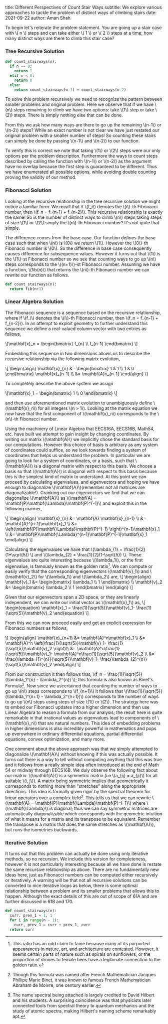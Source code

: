 title: Different Perspectives of Count Stair Ways
subtitle: We explore various approaches to tackle the problem of distinct ways of climbing stairs
date: 2021-09-22
author: Aman Shah

To begin let's reiterate the problem statement. You are going up a stair case with \\( n \\) steps and can take either \\( 1 \\) or \\( 2 \\) steps at a time; how many distinct ways are there to climb this stair case?

### Tree Recursive Solution

```python
def count_stairways(n):
  if n == 0:
    return 1
  elif n < 0:
    return 0
  else:
    return count_stairways(n-1) + count_stairways(n-2)
```

To solve this problem recursively we need to recognize the pattern between smaller problems and original problem. Here we observe that if we have \\(n\\) steps remaining to climb we have two options: take \\(1\\) step or take \\(2\\) steps. There is simply nothing else that can be done.

From this we ask how many ways are there to go up the remaining \\(n-1\\) or \\(n-2\\) steps? While an exact number is not clear we have just restated our original problem with a smaller number of steps! So counting these stairs can simply be done by passing \\(n-1\\) and \\(n-2\\) to our function.

To verify this is correct we note that taking \\(1\\) or \\(2\\) steps were our only options per the problem description. Furthermore the ways to count steps described by calling the function with \\(n-1\\) or \\(n-2\\) as the argument have no overlap because the first step is guaranteed to be different. Thus we have enumerated all possible options, while avoiding double counting proving the validity of our method.

### Fibonacci Solution

Looking at the recursive relationship in the tree recursive solution we might notice a familiar form. We recall that if \\(f_i\\) denotes the \\(i\\)-th Fibonacci number, then \\(f_n = f_{n-1} + f_{n-2}\\). This recursive relationship is exactly the same! So is the number of distinct ways to climb \\(n\\) steps taking steps of size \\(1\\) or \\(2\\) simply the \\(n\\)-th Fibonacci number? It's not quite that simple.

The difference comes from the base case. Our function defines the base case such that when \\(n\\) is \\(0\\) we return \\(1\\). However the \\(0\\)-th Fibonacci number is \\(0\\). So the difference in base case consequently causes difference for subsequence values. However it turns out that \\(1\\) is the \\(1\\)-st Fibonacci number so we see that counting ways to go up \\(n\\) steps corresponds to the \\((n+1)\\)-st Fibonacci number. Assuming we have a function, \\(fib(n)\\) that returns the \\(n\\)-th Fibonacci number we can rewrite our function as follows.

```python
def count_stairways(n):
  return fib(n+1)
```

### Linear Algebra Solution

The Fibonacci sequence is a sequence based on the recursive relationship, where if \\(f_i\\) denotes the \\(i\\)-th Fibonacci number, then \\(f_n = f_{n-1} + f_{n-2}\\). In an attempt to exploit geometry to further understand this sequence we define a real-valued column vector with two entries as follows,

\\[\mathbf{x}\_n = \begin{bmatrix} f_{n} \\\\ f_{n-1}  \end{bmatrix} \\]

Embedding this sequence in two dimensions allows us to describe the recursive relationship via the following matrix evolution,

\\[
  \begin{align} \mathbf{x}\_{n} &= \begin{bmatrix} 1 & 1 \\\\ 1 & 0 \end{bmatrix} \mathbf{x}\_{n-1} \\\\
              &= \mathbf{A}x_{n-1}
\end{align} \\]

To completely describe the above system we assign

\\[\mathbf{x}_1 = \begin{bmatrix} 1 \\\\ 0 \end{bmatrix} \\]

and then use aforementioned matrix evolution to unambiguously define \\(\mathbf{x}_n\\) for all integers \\(n > 1\\). Looking at the matrix equation we now have that the first component of \\(\mathbf{x}_n\\) corresponds to the \\(n\\)-th Fibonacci number.

Using the machinery of Linear Algebra that EECS16A, EECS16B, Math54, etc. have built we attempt to gain insight by changing coordinates. By writing our matrix \\(\mathbf{A}\\) we implicitly chose the standard basis for our computations. However this choice of basis is arbitrary as any system of coordinates could suffice, so we look towards finding a system of coordinates that helps us understand the problem. In particular we are going to look for a system of coordinates, or a basis, such that \\(\mathbf{A}\\) is a diagonal matrix with respect to this basis. We choose a basis so that \\(\mathbf{A}\\) is diagonal with respect to this basis because this is the simplest kind of matrix to understand. At this point we can proceed by calculating eigenvalues, and eigenvectors and hoping we have enough to diagonalize \\(\mathbf{A}\\)(remember not all matrices are diagonalizable!). Cranking out our eigenvectors we find that we can diagonalize \\(\mathbf{A}\\) as \\(\mathbf{A} = \mathbf{P}\mathbf{\Lambda}\mathbf{P}^{-1}\\) and exploit this in the following manner,

\\[
\begin{align}
 \mathbf{x}\_{n} &= \mathbf{A} \mathbf{x}_{n-1} \\\\
              &= \mathbf{A}^{n-1}\mathbf{x}_1 \\\\
              &= \left(\mathbf{P}\mathbf{\Lambda}\mathbf{P}^{-1}
                 \right)^{n-1}\mathbf{x}_1 \\\\
              &= \mathbf{P}\mathbf{\Lambda}^{n-1}\mathbf{P}^{-1}\mathbf{x}_1
\end{align}
\\]

Calculating the eigenvalues we have that \\(\lambda_{1} = \frac{1}{2}(1+\sqrt{5}) \\) and \\(\lambda_{2} = \frac{1}{2}(1-\sqrt{5}) \\). These eigenvalues are quite interesting because \\(\lambda_1\\), or the first eigenvalue, is famously known as the golden ratio[^2]. We can compute or easily verify that the corresponding eigenvectors \\(\mathbf{v}_1\\) and \\(\mathbf{v}_2\\) for \\(\lambda_1\\) and \\(\lambda_2\\) are,
\\[
\begin{align}
\mathbf{v}_1 &= \begin{bmatrix} \lambda_1 \\\\ 1 \end{bmatrix} \\\\
\mathbf{v}_2 &= \begin{bmatrix} \lambda_2 \\\\ 1 \end{bmatrix}
\end{align}
\\]

Given that our eigenvectors span a 2D space, or they are linearly independent, we can write our initial vector as \\(\mathbf{x}_1\\) as,
\\[
\begin{equation}
  \mathbf{x}_1 = \frac{1}{\sqrt{5}}\mathbf{v}_1- \frac{1}{\sqrt{5}}\mathbf{v}_2
\end{equation}
\\]

From this we can now proceed easily and get an explicit expression for Fibonacci numbers as follows,

\\[
\begin{align}
 \mathbf{x}\_{n+1} &= \mathbf{A}^n\mathbf{x}_1 \\\\
  &= \mathbf{A}^n \left(\frac{1}{\sqrt{5}}\mathbf{v}_1- \frac{1}{\sqrt{5}}\mathbf{v}_2 \right)\\\\
  &= \mathbf{A}^n\frac{1}{\sqrt{5}}\mathbf{v}_1- \mathbf{A}^n\frac{1}{\sqrt{5}}\mathbf{v}_2
 \\\\
&= \frac{\lambda\_{1}^{n}}{\sqrt{5}}\mathbf{v}_1- \frac{\lambda\_{2}^{n}}{\sqrt{5}}\mathbf{v}_2
\end{align}
\\]

From our construction it then follows that, \\(f_n = \frac{1}{\sqrt{5}}(\lambda_1^{n} - \lambda_2^{n}) \\); this formula is also known as Binet's Formula[^3]. Now since we ascertained that counting the number of ways to go up \\(n\\) steps corresponds to \\(f_{n+1}\\) it follows that \\(\frac{1}{\sqrt{5}}(\lambda_1^{n+1} - \lambda_2^{n+1})\\) corresponds to the number of ways to go up \\(n\\) steps using steps of size \\(1\\) or \\(2\\). The strategy here was to embed our Fibonacci updates into a higher dimension and then use Linear Algebra to reason a formula from our analysis; the result here is quite remarkable in that irrational values as eigenvalues lead to components of \\(\mathbf{x}_n\\) that are natural numbers. This idea of embedding problems in higher dimensions is also incredibly powerful in mathematics and pops up everywhere in ordinary differential equations, partial differential equations, convex optimization, and many more.

 One comment about the above approach was that we simply attempted to diagonalize \\(\mathbf{A}\\) without knowing if this was actually possible. It turns out there is a way to tell without computing anything that this was true and it follows from a really simple idea often introduced at the end of Math 54 or midway through EECS16B. We duly observe the following fact about our matrix: \\(\mathbf{A}\\) is a symmetric matrix (i.e \\(a_{ij} = a_{ji}\\) for all suitable \\(i, j\\)). A matrix being symmetric implies that geometrically it corresponds to nothing more than "stretches" along the appropriate directions. This idea is formally given rigor by the spectral theorem for linear operators over a complex field[^1]. This tells us that we can rewrite \\(\mathbf{A} = \mathbf{P}\mathbf{\Lambda}\mathbf{P}^{-1}\\) where \\(\mathbf{\Lambda}\\) is diagonal; thus we can say symmetric matrices are automatically diagonalizable which corresponds with the geometric intuition of what it means for a matrix and its transpose to be equivalent. Remember the transpose is a matrix that does the same stretches as \\(\mathbf{A}\\), but runs the isometries backwards.

### Iterative Solution

It turns out that this problem can actually be done using only iterative methods, so no recursion. We include this version for completeness, however it is not particularly interesting because all we have done is restate the same recursive relationship as above. There are no fundamentally new ideas here, just as Fibonacci numbers can be computed either recursively or iteratively. A warning will be that not all recursive solutions can be converted to nice iterative loops as below, there is some optimal relationship between a problem and its smaller problems that allows this to happen. Although the exact details of this are out of scope of 61A and are further discussed in 61B and 170.

```python
def count_stairways(n):
  curr, prev_1 = 1, 1
  for i in range(n - 1):
    curr, prev_1 = curr + prev_1, curr
  return curr
```


[^1]: The name spectral being attached is largely credited to David Hilbert and his students. A surprising coincidence was that physicists later connected tools from spectral theory to quantum mechanics and the study of atomic spectra, making Hilbert's naming scheme remarkably apt.


[^2]: This ratio has an odd claim to fame because many of its purported appearances in nature, art, and architecture are contested. However, it seems certain parts of nature such as spirals on sunflowers, or the proportion of drones to female bees have a legitimate connection to the golden ratio.


[^3]: Though this formula was named after French Mathematician Jacques Phillipe Marie Binet, it was known to famous French Mathematician Abraham de Moivre, one century earlier.
